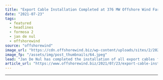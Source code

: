 ```yaml
---
title: "Export Cable Installation Completed at 376 MW Offshore Wind Farm in Taiwan"
date: "2021-07-23"
tags: 
  - featured
  - headlines
  - formosa 2
  - jan de nul
  - offshorewind
source: "offshorewind"
image_url: "https://cdn.offshorewind.biz/wp-content/uploads/sites/2/2021/07/23091003/c-Jan-De-Nul-Group-Taiwan-Formosa-2-Export-cables-installed.jpeg"
image_fp: "/assets/img/post_thumbnails/64.jpeg"
lead: "Jan De Nul has completed the installation of all export cables for the 376"
article_url: "https://www.offshorewind.biz/2021/07/23/export-cable-installation-completed-at-376-mw-offshore-wind-farm-in-taiwan/"
---
```


---
